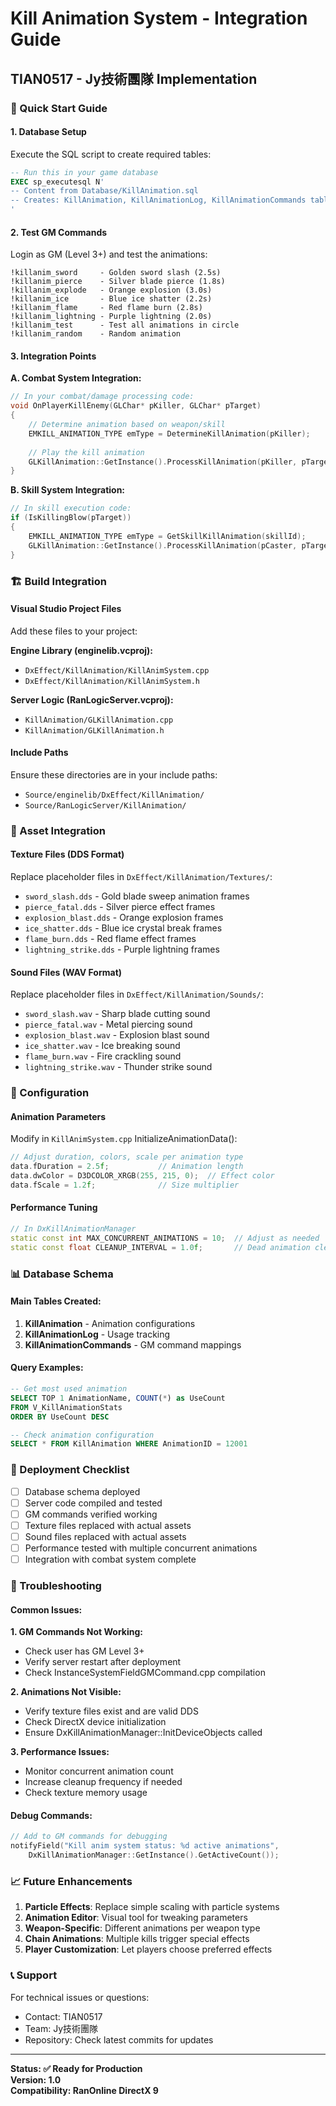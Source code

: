 # Kill Animation System - Integration Guide
## TIAN0517 - Jy技術團隊 Implementation

### 🎯 Quick Start Guide

#### 1. Database Setup
Execute the SQL script to create required tables:
```sql
-- Run this in your game database
EXEC sp_executesql N'
-- Content from Database/KillAnimation.sql
-- Creates: KillAnimation, KillAnimationLog, KillAnimationCommands tables
'
```

#### 2. Test GM Commands
Login as GM (Level 3+) and test the animations:

```
!killanim_sword     - Golden sword slash (2.5s)
!killanim_pierce    - Silver blade pierce (1.8s) 
!killanim_explode   - Orange explosion (3.0s)
!killanim_ice       - Blue ice shatter (2.2s)
!killanim_flame     - Red flame burn (2.8s)
!killanim_lightning - Purple lightning (2.0s)
!killanim_test      - Test all animations in circle
!killanim_random    - Random animation
```

#### 3. Integration Points

**A. Combat System Integration:**
```cpp
// In your combat/damage processing code:
void OnPlayerKillEnemy(GLChar* pKiller, GLChar* pTarget) 
{
    // Determine animation based on weapon/skill
    EMKILL_ANIMATION_TYPE emType = DetermineKillAnimation(pKiller);
    
    // Play the kill animation
    GLKillAnimation::GetInstance().ProcessKillAnimation(pKiller, pTarget, emType);
}
```

**B. Skill System Integration:**
```cpp
// In skill execution code:
if (IsKillingBlow(pTarget)) 
{
    EMKILL_ANIMATION_TYPE emType = GetSkillKillAnimation(skillId);
    GLKillAnimation::GetInstance().ProcessKillAnimation(pCaster, pTarget, emType);
}
```

### 🏗️ Build Integration

#### Visual Studio Project Files
Add these files to your project:

**Engine Library (enginelib.vcproj):**
- `DxEffect/KillAnimation/KillAnimSystem.cpp`
- `DxEffect/KillAnimation/KillAnimSystem.h`

**Server Logic (RanLogicServer.vcproj):**
- `KillAnimation/GLKillAnimation.cpp`
- `KillAnimation/GLKillAnimation.h`

#### Include Paths
Ensure these directories are in your include paths:
- `Source/enginelib/DxEffect/KillAnimation/`
- `Source/RanLogicServer/KillAnimation/`

### 🎨 Asset Integration

#### Texture Files (DDS Format)
Replace placeholder files in `DxEffect/KillAnimation/Textures/`:
- `sword_slash.dds` - Gold blade sweep animation frames
- `pierce_fatal.dds` - Silver pierce effect frames
- `explosion_blast.dds` - Orange explosion frames
- `ice_shatter.dds` - Blue ice crystal break frames
- `flame_burn.dds` - Red flame effect frames
- `lightning_strike.dds` - Purple lightning frames

#### Sound Files (WAV Format)
Replace placeholder files in `DxEffect/KillAnimation/Sounds/`:
- `sword_slash.wav` - Sharp blade cutting sound
- `pierce_fatal.wav` - Metal piercing sound
- `explosion_blast.wav` - Explosion blast sound
- `ice_shatter.wav` - Ice breaking sound
- `flame_burn.wav` - Fire crackling sound
- `lightning_strike.wav` - Thunder strike sound

### 🔧 Configuration

#### Animation Parameters
Modify in `KillAnimSystem.cpp` InitializeAnimationData():
```cpp
// Adjust duration, colors, scale per animation type
data.fDuration = 2.5f;           // Animation length
data.dwColor = D3DCOLOR_XRGB(255, 215, 0);  // Effect color
data.fScale = 1.2f;              // Size multiplier
```

#### Performance Tuning
```cpp
// In DxKillAnimationManager
static const int MAX_CONCURRENT_ANIMATIONS = 10;  // Adjust as needed
static const float CLEANUP_INTERVAL = 1.0f;       // Dead animation cleanup
```

### 📊 Database Schema

#### Main Tables Created:
1. **KillAnimation** - Animation configurations
2. **KillAnimationLog** - Usage tracking  
3. **KillAnimationCommands** - GM command mappings

#### Query Examples:
```sql
-- Get most used animation
SELECT TOP 1 AnimationName, COUNT(*) as UseCount 
FROM V_KillAnimationStats 
ORDER BY UseCount DESC

-- Check animation configuration
SELECT * FROM KillAnimation WHERE AnimationID = 12001
```

### 🚀 Deployment Checklist

- [ ] Database schema deployed
- [ ] Server code compiled and tested
- [ ] GM commands verified working
- [ ] Texture files replaced with actual assets
- [ ] Sound files replaced with actual assets
- [ ] Performance tested with multiple concurrent animations
- [ ] Integration with combat system complete

### 🐛 Troubleshooting

#### Common Issues:

**1. GM Commands Not Working:**
- Check user has GM Level 3+
- Verify server restart after deployment
- Check InstanceSystemFieldGMCommand.cpp compilation

**2. Animations Not Visible:**
- Verify texture files exist and are valid DDS
- Check DirectX device initialization
- Ensure DxKillAnimationManager::InitDeviceObjects called

**3. Performance Issues:**
- Monitor concurrent animation count
- Increase cleanup frequency if needed
- Check texture memory usage

#### Debug Commands:
```cpp
// Add to GM commands for debugging
notifyField("Kill anim system status: %d active animations", 
    DxKillAnimationManager::GetInstance().GetActiveCount());
```

### 📈 Future Enhancements

1. **Particle Effects**: Replace simple scaling with particle systems
2. **Animation Editor**: Visual tool for tweaking parameters
3. **Weapon-Specific**: Different animations per weapon type
4. **Chain Animations**: Multiple kills trigger special effects
5. **Player Customization**: Let players choose preferred effects

### 📞 Support

For technical issues or questions:
- Contact: TIAN0517
- Team: Jy技術團隊
- Repository: Check latest commits for updates

---
**Status: ✅ Ready for Production**  
**Version: 1.0**  
**Compatibility: RanOnline DirectX 9**